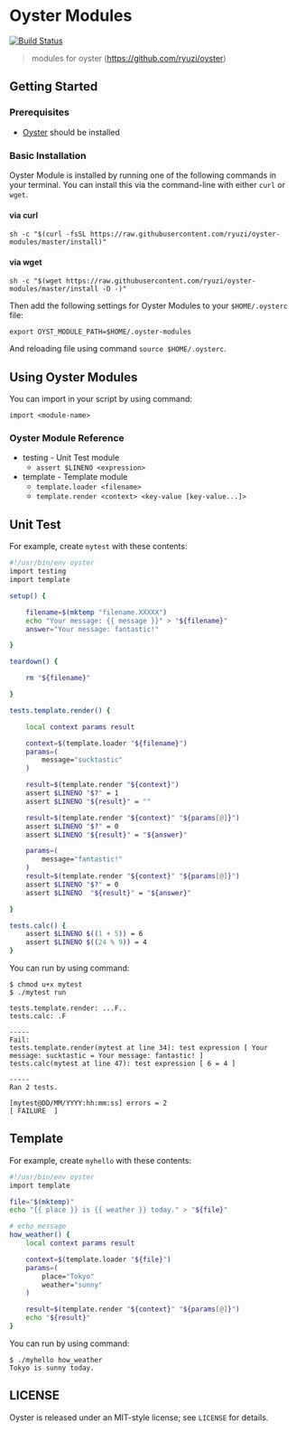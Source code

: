 # Oyster Modules

[![Build Status](https://travis-ci.org/ryuzi/oyster-modules.svg?branch=master)](https://travis-ci.org/ryuzi/oyster-modules)

> modules for oyster (https://github.com/ryuzi/oyster)

## Getting Started

### Prerequisites

* [Oyster](https://github.com/ryuzi/oyster) should be installed


### Basic Installation

Oyster Module is installed by running one of the following commands in your terminal. You can install this via the command-line with either `curl` or `wget`.

#### via curl

```shell
sh -c "$(curl -fsSL https://raw.githubusercontent.com/ryuzi/oyster-modules/master/install)"
```

#### via wget

```shell
sh -c "$(wget https://raw.githubusercontent.com/ryuzi/oyster-modules/master/install -O -)"
```

Then add the following settings for Oyster Modules to your `$HOME/.oysterc` file:
```
export OYST_MODULE_PATH=$HOME/.oyster-modules
```

And reloading file using command `source $HOME/.oysterc`.


## Using Oyster Modules

You can import in your script by using command:

```
import <module-name>
```

### Oyster Module Reference

* testing - Unit Test module
    * `assert $LINENO <expression>`
* template - Template module
    * `template.loader <filename>`
    * `template.render <context> <key-value [key-value...]>`

## Unit Test

For example, create `mytest` with these contents:

```bash
#!/usr/bin/env oyster
import testing
import template

setup() {

    filename=$(mktemp "filename.XXXXX")
    echo "Your message: {{ message }}" > "${filename}"
    answer="Your message: fantastic!"

}

teardown() {

    rm "${filename}"

}

tests.template.render() {

    local context params result

    context=$(template.loader "${filename}")
    params=(
        message="sucktastic"
    )

    result=$(template.render "${context}")
    assert $LINENO "$?" = 1
    assert $LINENO "${result}" = ""

    result=$(template.render "${context}" "${params[@]}")
    assert $LINENO "$?" = 0
    assert $LINENO "${result}" = "${answer}"

    params=(
        message="fantastic!"
    )
    result=$(template.render "${context}" "${params[@]}")
    assert $LINENO "$?" = 0
    assert $LINENO  "${result}" = "${answer}"

}

tests.calc() {
    assert $LINENO $((1 + 5)) = 6
    assert $LINENO $((24 % 9)) = 4
}
```

You can run by using command:

```shell
$ chmod u+x mytest
$ ./mytest run

tests.template.render: ...F..
tests.calc: .F

-----
Fail:
tests.template.render(mytest at line 34): test expression [ Your message: sucktastic = Your message: fantastic! ]
tests.calc(mytest at line 47): test expression [ 6 = 4 ]

-----
Ran 2 tests.

[mytest@DD/MM/YYYY:hh:mm:ss] errors = 2                                                              [ FAILURE  ]
```


## Template

For example, create `myhello` with these contents:

```bash
#!/usr/bin/env oyster
import template

file="$(mktemp)"
echo "{{ place }} is {{ weather }} today." > "${file}"

# echo message
how_weather() {
    local context params result

    context=$(template.loader "${file}")
    params=(
        place="Tokyo"
        weather="sunny"
    )

    result=$(template.render "${context}" "${params[@]}")
    echo "${result}"
}
```

You can run by using command:

```shell
$ ./myhello how_weather
Tokyo is sunny today.
```

## LICENSE

Oyster is released under an MIT-style license; see `LICENSE` for details.
